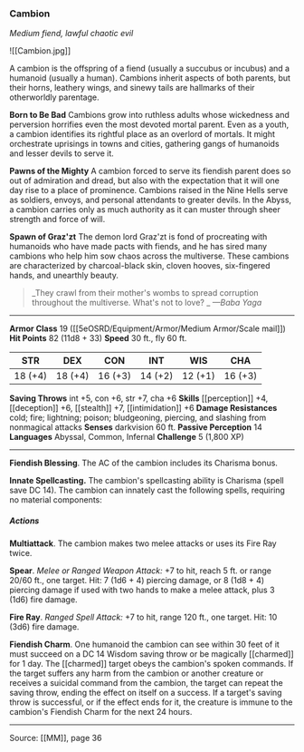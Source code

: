 ### Cambion
_Medium fiend, lawful chaotic evil_

![[Cambion.jpg]]

A cambion is the offspring of a fiend (usually a succubus or incubus) and a humanoid (usually a human). Cambions inherit aspects of both parents, but their horns, leathery wings, and sinewy tails are hallmarks of their otherworldly parentage.

**Born to Be Bad** Cambions grow into ruthless adults whose wickedness and perversion horrifies even the most devoted mortal parent. Even as a youth, a cambion identifies its rightful place as an overlord of mortals. It might orchestrate uprisings in towns and cities, gathering gangs of humanoids and lesser devils to serve it.


**Pawns of the Mighty** A cambion forced to serve its fiendish parent does so out of admiration and dread, but also with the expectation that it will one day rise to a place of prominence. Cambions raised in the Nine Hells serve as soldiers, envoys, and personal attendants to greater devils. In the Abyss, a cambion carries only as much authority as it can muster through sheer strength and force of will.


**Spawn of Graz'zt** The demon lord Graz'zt is fond of procreating with humanoids who have made pacts with fiends, and he has sired many cambions who help him sow chaos across the multiverse. These cambions are characterized by charcoal-black skin, cloven hooves, six-fingered hands, and unearthly beauty.



> _They crawl from their mother's wombs to spread corruption throughout the multiverse. What's not to love?
_
> _—Baba Yaga_





---

**Armor Class** 19 ([[5eOSRD/Equipment/Armor/Medium Armor/Scale mail]])
**Hit Points** 82 (11d8 + 33)
**Speed** 30 ft., fly 60 ft.

| STR     | DEX     | CON     | INT     | WIS     | CHA     |
|---------|---------|---------|---------|---------|---------|
| 18 (+4) | 18 (+4) | 16 (+3) | 14 (+2) | 12 (+1) | 16 (+3) |

**Saving Throws** int +5, con +6, str +7, cha +6
**Skills** [[perception]] +4, [[deception]] +6, [[stealth]] +7, [[intimidation]] +6
**Damage Resistances** cold; fire; lightning; poison; bludgeoning, piercing, and slashing from nonmagical attacks
**Senses** darkvision 60 ft.
**Passive Perception** 14
**Languages** Abyssal, Common, Infernal
**Challenge** 5 (1,800 XP)

---

**Fiendish Blessing**. The AC of the cambion includes its Charisma bonus.

**Innate Spellcasting.** The cambion's spellcasting ability is Charisma (spell save DC 14). The cambion can innately cast the following spells, requiring no material components:

##### Actions
**Multiattack**. The cambion makes two melee attacks or uses its Fire Ray twice.

**Spear**. _Melee or Ranged Weapon Attack:_ +7 to hit, reach 5 ft. or range 20/60 ft., one target. Hit: 7 (1d6 + 4) piercing damage, or 8 (1d8 + 4) piercing damage if used with two hands to make a melee attack, plus 3 (1d6) fire damage.

**Fire Ray**. _Ranged Spell Attack:_ +7 to hit, range 120 ft., one target. Hit: 10 (3d6) fire damage.

**Fiendish Charm**. One humanoid the cambion can see within 30 feet of it must succeed on a DC 14 Wisdom saving throw or be magically [[charmed]] for 1 day. The [[charmed]] target obeys the cambion's spoken commands. If the target suffers any harm from the cambion or another creature or receives a suicidal command from the cambion, the target can repeat the saving throw, ending the effect on itself on a success. If a target's saving throw is successful, or if the effect ends for it, the creature is immune to the cambion's Fiendish Charm for the next 24 hours.


---

Source: [[MM]], page 36